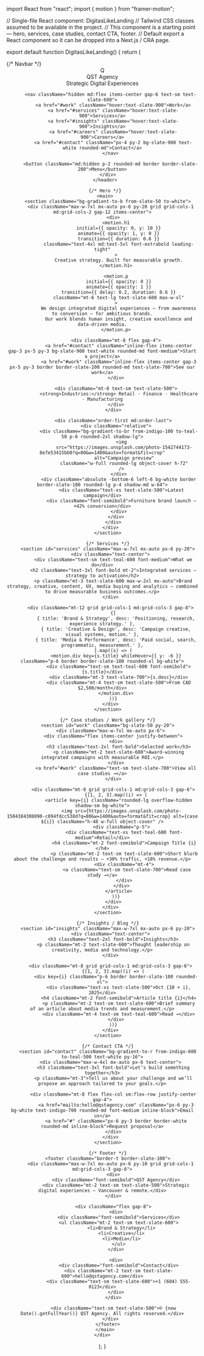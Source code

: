 import React from "react";
import { motion } from "framer-motion";

// Single-file React component: DigitasLikeLanding
// Tailwind CSS classes assumed to be available in the project.
// This component is a starting point — hero, services, case studies, contact CTA, footer.
// Default export a React component so it can be dropped into a Next.js / CRA page.

export default function DigitasLikeLanding() {
  return (
    <div className="min-h-screen bg-white text-slate-800 antialiased">
      {/* Navbar */}
      <header className="w-full border-b border-slate-100">
        <div className="max-w-7xl mx-auto px-6 py-5 flex items-center justify-between">
          <div className="flex items-center gap-4">
            <div className="w-10 h-10 bg-gradient-to-r from-indigo-600 to-teal-400 rounded-lg flex items-center justify-center text-white font-bold">Q</div>
            <div>
              <span className="font-semibold text-lg">QST Agency</span>
              <div className="text-xs text-slate-500">Strategic Digital Experiences</div>
            </div>
          </div>

          <nav className="hidden md:flex items-center gap-6 text-sm text-slate-600">
            <a href="#work" className="hover:text-slate-900">Work</a>
            <a href="#services" className="hover:text-slate-900">Services</a>
            <a href="#insights" className="hover:text-slate-900">Insights</a>
            <a href="#careers" className="hover:text-slate-900">Careers</a>
            <a href="#contact" className="px-4 py-2 bg-slate-900 text-white rounded-md">Contact</a>
          </nav>

          <button className="md:hidden p-2 rounded-md border border-slate-200">Menu</button>
        </div>
      </header>

      {/* Hero */}
      <main>
        <section className="bg-gradient-to-b from-slate-50 to-white">
          <div className="max-w-7xl mx-auto px-6 py-20 grid grid-cols-1 md:grid-cols-2 gap-12 items-center">
            <div>
              <motion.h1
                initial={{ opacity: 0, y: 10 }}
                animate={{ opacity: 1, y: 0 }}
                transition={{ duration: 0.6 }}
                className="text-4xl md:text-5xl font-extrabold leading-tight"
              >
                Creative strategy. Built for measurable growth.
              </motion.h1>

              <motion.p
                initial={{ opacity: 0 }}
                animate={{ opacity: 1 }}
                transition={{ delay: 0.2, duration: 0.6 }}
                className="mt-6 text-lg text-slate-600 max-w-xl"
              >
                We design integrated digital experiences — from awareness to conversion — for ambitious brands.
                Our work blends human insight, creative excellence and data-driven media.
              </motion.p>

              <div className="mt-8 flex gap-4">
                <a href="#contact" className="inline-flex items-center gap-3 px-5 py-3 bg-slate-900 text-white rounded-md font-medium">Start a project</a>
                <a href="#work" className="inline-flex items-center gap-3 px-5 py-3 border border-slate-200 rounded-md text-slate-700">See our work</a>
              </div>

              <div className="mt-8 text-sm text-slate-500">
                <strong>Industries:</strong> Retail · Finance · Healthcare · Manufacturing
              </div>
            </div>

            <div className="order-first md:order-last">
              <div className="relative">
                <div className="bg-gradient-to-br from-indigo-100 to-teal-50 p-6 rounded-2xl shadow-lg">
                  <img
                    src="https://images.unsplash.com/photo-1542744173-8e7e53415bb0?q=80&w=1400&auto=format&fit=crop"
                    alt="Campaign preview"
                    className="w-full rounded-lg object-cover h-72"
                  />
                </div>
                <div className="absolute -bottom-6 left-6 bg-white border border-slate-100 rounded-lg p-4 shadow-md w-64">
                  <div className="text-xs text-slate-500">Latest campaign</div>
                  <div className="font-semibold">Furniture brand launch — +42% conversion</div>
                </div>
              </div>
            </div>
          </div>
        </section>

        {/* Services */}
        <section id="services" className="max-w-7xl mx-auto px-6 py-20">
          <div className="text-center">
            <div className="text-sm text-teal-600 font-medium">What we do</div>
            <h2 className="text-3xl font-bold mt-2">Integrated services — strategy to activation</h2>
            <p className="mt-3 text-slate-600 max-w-2xl mx-auto">Brand strategy, creative, content, UX, media buying and analytics — combined to drive measurable business outcomes.</p>
          </div>

          <div className="mt-12 grid grid-cols-1 md:grid-cols-3 gap-8">
            {[
              { title: 'Brand & Strategy', desc: 'Positioning, research, experience strategy.' },
              { title: 'Creative & Design', desc: 'Campaign creative, visual systems, motion.' },
              { title: 'Media & Performance', desc: 'Paid social, search, programmatic, measurement.' },
            ].map((s) => (
              <motion.div key={s.title} whileHover={{ y: -6 }} className="p-6 border border-slate-100 rounded-xl bg-white">
                <div className="text-sm text-teal-600 font-semibold">{s.title}</div>
                <div className="mt-3 text-slate-700">{s.desc}</div>
                <div className="mt-4 text-sm text-slate-500">From CAD $2,500/month</div>
              </motion.div>
            ))}
          </div>
        </section>

        {/* Case studies / Work gallery */}
        <section id="work" className="bg-slate-50 py-20">
          <div className="max-w-7xl mx-auto px-6">
            <div className="flex items-center justify-between">
              <div>
                <h3 className="text-2xl font-bold">Selected work</h3>
                <p className="mt-2 text-slate-600">Award-winning integrated campaigns with measurable ROI.</p>
              </div>
              <a href="#work" className="text-sm text-slate-700">View all case studies →</a>
            </div>

            <div className="mt-8 grid grid-cols-1 md:grid-cols-3 gap-6">
              {[1, 2, 3].map((i) => (
                <article key={i} className="rounded-lg overflow-hidden shadow-sm bg-white">
                  <img src={https://images.unsplash.com/photo-1504384308090-c894fdcc538d?q=80&w=1400&auto=format&fit=crop} alt={case ${i}} className="h-48 w-full object-cover" />
                  <div className="p-5">
                    <div className="text-xs text-teal-600 font-medium">Retail</div>
                    <h4 className="mt-2 font-semibold">Campaign Title {i}</h4>
                    <p className="mt-2 text-sm text-slate-600">Short blurb about the challenge and results — +30% traffic, +18% revenue.</p>
                    <div className="mt-4">
                      <a className="text-sm text-slate-700">Read case study →</a>
                    </div>
                  </div>
                </article>
              ))}
            </div>
          </div>
        </section>

        {/* Insights / Blog */}
        <section id="insights" className="max-w-7xl mx-auto px-6 py-20">
          <div className="text-center">
            <h3 className="text-2xl font-bold">Insights</h3>
            <p className="mt-2 text-slate-600">Thought leadership on creativity, media and technology.</p>
          </div>

          <div className="mt-8 grid grid-cols-1 md:grid-cols-3 gap-6">
            {[1, 2, 3].map((i) => (
              <div key={i} className="p-6 border border-slate-100 rounded-xl">
                <div className="text-xs text-slate-500">Oct {10 + i}, 2025</div>
                <h4 className="mt-2 font-semibold">Article title {i}</h4>
                <p className="mt-2 text-sm text-slate-600">Brief summary of an article about media trends and measurement.</p>
                <div className="mt-4 text-sm text-teal-600">Read →</div>
              </div>
            ))}
          </div>
        </section>

        {/* Contact CTA */}
        <section id="contact" className="bg-gradient-to-r from-indigo-600 to-teal-500 text-white py-16">
          <div className="max-w-4xl mx-auto px-6 text-center">
            <h3 className="text-3xl font-bold">Let’s build something together</h3>
            <p className="mt-3">Tell us about your challenge and we’ll propose an approach tailored to your goals.</p>

            <div className="mt-8 flex flex-col sm:flex-row justify-center gap-4">
              <a href="mailto:hello@qstagency.com" className="px-6 py-3 bg-white text-indigo-700 rounded-md font-medium inline-block">Email us</a>
              <a href="#" className="px-6 py-3 border border-white rounded-md inline-block">Request proposal</a>
            </div>
          </div>
        </section>

        {/* Footer */}
        <footer className="border-t border-slate-100">
          <div className="max-w-7xl mx-auto px-6 py-10 grid grid-cols-1 md:grid-cols-3 gap-6">
            <div>
              <div className="font-semibold">QST Agency</div>
              <div className="mt-2 text-sm text-slate-500">Strategic digital experiences — Vancouver & remote.</div>
            </div>

            <div className="flex gap-8">
              <div>
                <div className="font-semibold">Services</div>
                <ul className="mt-2 text-sm text-slate-600">
                  <li>Brand & Strategy</li>
                  <li>Creative</li>
                  <li>Media</li>
                </ul>
              </div>

              <div>
                <div className="font-semibold">Contact</div>
                <div className="mt-2 text-sm text-slate-600">hello@qstagency.com</div>
                <div className="text-sm text-slate-600">+1 (604) 555-0123</div>
              </div>
            </div>

            <div className="text-sm text-slate-500">© {new Date().getFullYear()} QST Agency. All rights reserved.</div>
          </div>
        </footer>
      </main>
    </div>
  );
}

